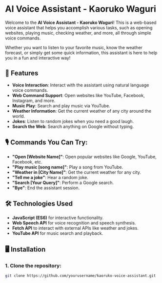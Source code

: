 # AI Voice Assistant - Kaoruko Waguri

Welcome to the **AI Voice Assistant - Kaoruko Waguri**! This is a web-based voice assistant that helps you accomplish various tasks, such as opening websites, playing music, checking weather, and more, all through simple voice commands.

Whether you want to listen to your favorite music, know the weather forecast, or simply get some quick information, this assistant is here to help you in a fun and interactive way!

## 🚀 Features
- **Voice Interaction**: Interact with the assistant using natural language voice commands.
- **Web Command Support**: Open websites like YouTube, Facebook, Instagram, and more.
- **Music Play**: Search and play music via YouTube.
- **Weather Information**: Get the current weather of any city around the world.
- **Jokes**: Listen to random jokes when you need a good laugh.
- **Search the Web**: Search anything on Google without typing.

## 🎙️ Commands You Can Try:
- **"Open [Website Name]"**: Open popular websites like Google, YouTube, Facebook, etc.
- **"Play music [song name]"**: Play a song from YouTube.
- **"Weather in [City Name]"**: Get the current weather for any city.
- **"Tell me a joke"**: Hear a random joke.
- **"Search [Your Query]"**: Perform a Google search.
- **"Bye"**: End the assistant session.

## 🛠️ Technologies Used
- **JavaScript (ES6)** for interactive functionality.
- **Web Speech API** for voice recognition and speech synthesis.
- **Fetch API** to interact with external APIs like weather and jokes.
- **YouTube API** for music search and playback.

## 🖥️ Installation

### 1. Clone the repository:
```bash
git clone https://github.com/yourusername/kaoruko-voice-assistant.git
